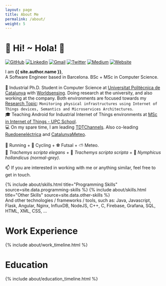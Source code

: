 ```yaml
---
layout: page
title: About Me
permalink: /about/
weight: 5
---
```


# :wave: Hi! ~ Hola! :wave:

[![GitHub](https://img.shields.io/badge/GitHub-000000?logo=GitHub&style=flat-square&color=grey)](https://github.com/LaQuay)
[![Linkedin](https://img.shields.io/badge/LinkedIn-blue?logo=Linkedin&style=flat-square)](https://www.linkedin.com/in/marcvilagomez/)
[![Gmail](https://img.shields.io/badge/Gmail-c14438?logo=Gmail&style=flat-square&logoColor=white)](mailto:hola@marcvila.me)
[![Twitter](https://img.shields.io/twitter/follow/GrimmSour?logo=Twitter&label=Twitter&style=flat-square)](https://twitter.com/GrimmSour)
[![Medium](https://img.shields.io/badge/Medium-12100E?logo=medium&style=flat-square&color=grey)](https://medium.com/@laquay)
[![Website](https://img.shields.io/website?label=marcvila.me&style=flat-square&url=http%3A%2F%2Fmarcvila.me%2F)](https://www.marcvila.me)

I am **{{ site.author.name }}**,<br>
A Software Engineer based in Barcelona. BSc + MSc in Computer Science.<br>
<br>
🌱 Industrial Ph.D. Student in Computer Science at <a href='https://computing.phd.upc.edu/en/phd-data'
target='_blank'>Universitat Politècnica de Catalunya</a> with <a
href='https://www.worldsensing.com/' target='_blank'>Worldsensing</a>.
Doing research at the university, and also working at the company. Both environments are focused towards my <a href='/research/' target='_blank'>Research Topic</a>: `Monitoring physical infrastructures using Internet of Things devices, Semantics and Microservices Architectures`.<br>
🎓 Teaching Android for Industrial Internet of Things environments at <a href='https://www.talent.upc.edu/ing/estudis/formacio/curs/200100/master-degree-internet-iot/'
target='_blank'>MSc in Internet of Things - UPC School</a>.<br>
💻 On my spare time, I am leading <a href='/projects/1-tdtchannels' target='_blank'> TDTChannels</a>. Also co-leading <a href='/projects/3-ruedoenelectrica' target='_blank'> Ruedoeneléctrica</a> and <a href='/projects/2-catalunya-meteo' target='_blank'> CatalunyaMeteo</a>. <br>
<br>
🏃 Running + 🚴 Cycling + ⚽ Futsal + ⛅ Meteo.<br>
🐢 _Trachemys scripta elegans_ + 🐢 _Trachemys scripta scripta_ + 🦜 _Nymphicus hollandicus (normal-grey)_.

📫 If you are interested in working with me or anything similar, feel free to get in touch.

<div class="row">
{% include about/skills.html title="Programming Skills" source=site.data.programming-skills %}
{% include about/skills.html title="Other Skills" source=site.data.other-skills %}
</div>
And other technologies / frameworks / tools, such as: Java, Javascript, Flask, Angular, Nginx, 
InfluxDB, NodeJS, C++, C, Firebase, Grafana, SQL, HTML, XML, CSS, ...

# **Work Experience**

<div class="row">
{% include about/work_timeline.html %}
</div>

# **Education**

<div class="row">
{% include about/education_timeline.html %}
</div>
